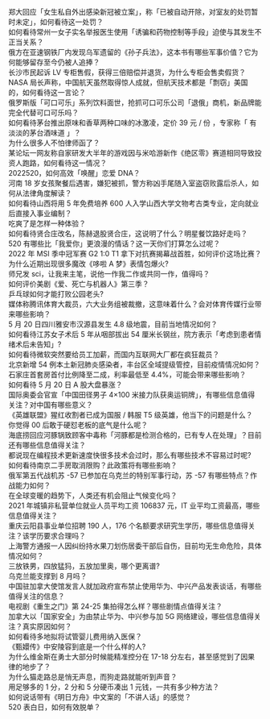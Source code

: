郑大回应「女生私自外出感染新冠被立案」，称「已被自动开除，对室友的处罚暂时未定」，如何看待这一处罚？  
如何看待常州一女子实名举报医生使用「诱骗和药物控制等手段」迫使与其发生不正当关系？  
俄方在亚速钢铁厂内发现乌军遗留的《孙子兵法》，这本书有哪些军事价值？它为何能够留存至今仍被人追捧？  
长沙市民起诉 LV 专柜售假，获得三倍赔偿并退货，为什么专柜会售卖假货？  
NASA 局长声称，中国航天虽然取得惊人成就，但航天技术都是「剽窃」美国的，如何看待这一言论？  
俄罗斯版「可口可乐」系列饮料面世，抢抓可口可乐公司「退俄」商机，新品牌能完全代替可口可乐吗？  
如何看待茅台推出原味和香草两种口味的冰激凌，定价 39 元 / 份 ，专家称「 有淡淡的茅台酒味道 」？  
为什么很多人不怕律师函了？  
某论坛一网友称自家研发大半年的游戏因与米哈游新作《绝区零》赛道相同导致投资人跑路，如何看待这一情况？  
2022520，如何高效「唤醒」恋爱 DNA？  
河南 18 岁女孩聚餐后遇害，嫌犯被抓，警方称凶手尾随入室盗窃败露后杀人，如何从法律角度解读？  
如何看待山西将用 5 年免费培养 600 人入学山西大学文物考古类专业，定向就业后直接入事业编制？  
吃爽了是怎样一种体验？  
如何看待贤合庄改名，陈赫退股贤合庄，这说明了什么？明星餐饮路好走吗？  
520 有哪些比「我爱你」更浪漫的情话？这一天你们打算怎么过呢？  
2022 年 MSI 季中冠军赛 G2 1:0 T1 拿下对抗赛揭幕战首胜，如何评价这场比赛？  
为什么近期出现很多魔改《哆啦 A 梦》表情包爆火?  
师兄发 sci，让我来主笔，说他一作我二作或共同一作，值得吗？  
如何评价美剧《爱、死亡与机器人》第三季？  
乒乓球如何才能打败公园老头?  
媒体称腾讯体育大裁员，六大业务组被裁撤，这意味着什么？会对体育传媒行业带来哪些影响？  
5 月 20 日四川雅安市汉源县发生 4.8 级地震，目前当地情况如何？  
如何看待江苏女子术后 5 年从咽部拔出 54 厘米长钢丝，院方表示「考虑到患者情绪术后未告知」?  
如何看待微软突然要给员工加薪，而国内互联网大厂都在疯狂裁员？  
北京新增 54 例本土新冠肺炎感染者，丰台区全域提级管控，目前疫情情况如何？  
石家庄首套房首付比例降至二成，利率最低至 4.4%，可能会带来哪些影响？  
如何看待 5 月 20 日 A 股大盘暴涨？  
国际奥委会官宣「中国田径男子 4×100 米接力队获奥运铜牌」，有哪些信息值得关注？对中国有哪些意义？  
《英雄联盟》猩红收割者已成为国服 / 韩服 T5 级英雄，他当下的问题是什么？  
你觉得 00 后敢于硬怼老板的底气是什么呢？  
海底捞回应河豚锅致顾客中毒称「河豚都是检测合格的，已有专人在处理」？目前还有哪些信息值得关注？  
都说现在编程技术更新速度快很多技术会过时，那么有哪些技术不容易过时呢?  
如何看待南京二手房取消限购？此政策将有哪些影响？  
俄军第五代战机苏 -57 已参加在乌克兰的特别军事行动，苏 -57 有哪些特点？作战能力如何？  
在全球变暖的趋势下，人类还有机会阻止气候变化吗？  
2021 年城镇非私营单位就业人员平均工资 106837 元，IT 业平均工资最高，哪些信息值得关注？  
重庆云阳县事业单位招聘 190 人，176 个名额要求研究生学历，哪些信息值得关注？该学历要求合理吗？  
上海警方通报一人因纠纷持水果刀划伤居委干部后自伤，目前均无生命危险，具体情况如何？  
三放铁男，四放猛犸，五放加里奥，哪个更离谱?  
乌克兰能支撑到 8 月吗？  
中国驻加拿大使馆发言人就加政府宣布禁止使用华为、中兴产品发表谈话，有哪些值得关注的信息？  
电视剧《重生之门》第 24-25 集拍得怎么样？哪些剧情点值得关注？  
加拿大以「国家安全」为由禁止华为、中兴参与加 5G 网络建设，哪些信息值得关注？真实原因如何？  
如何看待多地拟将试管婴儿费用纳入医保？  
《甄嬛传》中安陵容到底是一个什么样的人?  
为什么维金斯在勇士大部分时候能精准控分在 17-18 分左右，甚至感觉到了因果律的地步了？  
为什么猫走路总是悄无声息，而狗走路就能听到声音？  
用足够多的 1 分，2 分和 5 分硬币凑出 1 元钱，一共有多少种方法？  
如何说话带有《明日方舟》中文案的「不讲人话」的感觉？  
520 表白日，如何有效脱单？  
